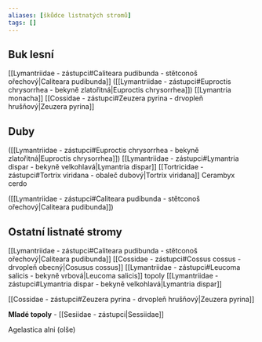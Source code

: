 ```yaml
---
aliases: [škůdce listnatých stromů]
tags: []
---
```


## Buk lesní
[[Lymantriidae - zástupci#Caliteara pudibunda - stětconoš ořechový|Caliteara pudibunda]]
([[Lymantriidae - zástupci#Euproctis chrysorrhea - bekyně zlatořitná|Euproctis chrysorrhea]])
[[Lymantria monacha]]
[[Cossidae - zástupci#Zeuzera pyrina - drvopleň hrušňový|Zeuzera pyrina]]

## Duby
([[Lymantriidae - zástupci#Euproctis chrysorrhea - bekyně zlatořitná|Euproctis chrysorrhea]])
[[Lymantriidae - zástupci#Lymantria dispar - bekyně velkohlavá|Lymantria dispar]]
[[Tortricidae - zástupci#Tortrix viridana - obaleč dubový|Tortrix viridana]]
Cerambyx cerdo


([[Lymantriidae - zástupci#Caliteara pudibunda - stětconoš ořechový|Caliteara pudibunda]])

## Ostatní listnaté stromy
[[Lymantriidae - zástupci#Caliteara pudibunda - stětconoš ořechový|Caliteara pudibunda]]
[[Cossidae - zástupci#Cossus cossus - drvopleň obecný|Cosusus cossus]]
[[Lymantriidae - zástupci#Leucoma salicis - bekyně vrbová|Leucoma salicis]] topoly
[[Lymantriidae - zástupci#Lymantria dispar - bekyně velkohlavá|Lymantria dispar]]

[[Cossidae - zástupci#Zeuzera pyrina - drvopleň hrušňový|Zeuzera pyrina]]

**Mladé topoly** - [[Sesiidae - zástupci|Sessiidae]]

Agelastica alni (olše)
